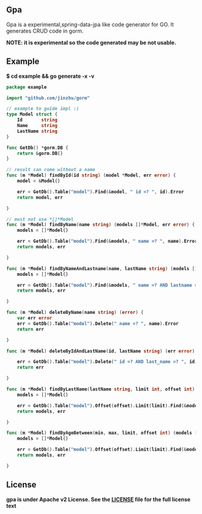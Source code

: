 ## Gpa
Gpa is a experimental,spring-data-jpa like code generator for GO.
It generates CRUD code in gorm.

<strong>NOTE: it is experimental so the code generated may be not usable.

## Example
$ cd example && go generate -x -v

```go
package example

import "github.com/jinzhu/gorm"

// example to guide impl :)
type Model struct {
	Id       string
	Name     string
	LastName string
}

func GetDb() *gorm.DB {
	return &gorm.DB{}
}

// result can come without a name
func (m *Model) findById(id string) (model *Model, err error) {
	model = &Model{}

	err = GetDb().Table("model").Find(&model, " id =? ", id).Error
	return model, err

}

// must not use *[]*Model
func (m *Model) findByName(name string) (models []*Model, err error) {
	models = []*Model{}

	err = GetDb().Table("model").Find(&models, " name =? ", name).Error
	return models, err

}

func (m *Model) findByNameAndLastname(name, lastName string) (models []*Model, err error) {
	models = []*Model{}

	err = GetDb().Table("model").Find(&models, " name =? AND lastname =? ", name, lastName).Error
	return models, err

}

func (m *Model) deleteByName(name string) (error) {
	var err error
	err = GetDb().Table("model").Delete(" name =? ", name).Error
	return err

}

func (m *Model) deleteByIdAndLastName(id, lastName string) (err error) {

	err = GetDb().Table("model").Delete(" id =? AND last_name =? ", id, lastName).Error
	return err

}

func (m *Model) findByLastName(lastName string, limit int, offset int) (models []*Model, err error) {
	models = []*Model{}

	err = GetDb().Table("model").Offset(offset).Limit(limit).Find(&models, " last_name =? ", lastName).Error
	return models, err

}

func (m *Model) findByAgeBetween(min, max, limit, offset int) (models []*Model, err error) {
	models = []*Model{}

	err = GetDb().Table("model").Offset(offset).Limit(limit).Find(&models, " age BETWEEN ? AND ? ", min, max).Error
	return models, err

}

```


## License

gpa is under Apache v2 License. See the [LICENSE](LICENSE) file for the full license text


